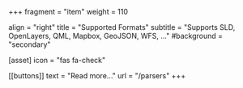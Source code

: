 +++
fragment = "item"
weight = 110

align = "right"
title = "Supported Formats"
subtitle = "Supports SLD, OpenLayers, QML, Mapbox, GeoJSON, WFS, ..."
#background = "secondary"

[asset]
    icon = "fas fa-check"

[[buttons]]
    text = "Read more..."
    url = "/parsers"
+++
